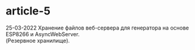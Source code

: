 # article-5
25-03-2022 Хранение файлов веб-сервера для генератора на основе ESP8266 и AsyncWebServer.<br />
(Резервное хранилище).